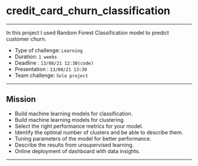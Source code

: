 # credit_card_churn_classification
-------------------------------------------------------------------------------------

In this project I used Random Forest Classification model to predict customer churn.

* Type of challenge: ```Learning```
* Duration: ```1 weeks```
* Deadline : ```13/08/21 12:30(code)```
* Presentation : ```13/08/21 13:30```
* Team challenge: ```Solo project```
----------------------------------------------------------
## Mission
* Build machine learning models for classification.
* Build machine learning models for clustering.
* Select the right performance metrics for your model.
* Identify the optimal number of clusters and be able to describe them.
* Tuning parameters of the model for better performance.
* Describe the results from unsupervised learning.
* Online deployment of dashboard with data insights.
-------------------------------------------------------------
